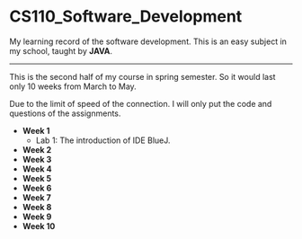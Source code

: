 # CS110_Software_Development
My learning record of the software development. This is an easy subject in my school, taught by **JAVA**.
*****

This is the second half of my course in spring semester. So it would last only 10 weeks from March to May.

Due to the limit of speed of the connection. I will only put the code and questions of the assignments.

<!-- <br/>***March***</br> -->
- **Week 1**
  - Lab 1: The introduction of IDE BlueJ.
- **Week 2**
- **Week 3**
- **Week 4**
- **Week 5**
- **Week 6**
- **Week 7**
- **Week 8**
- **Week 9**
- **Week 10**